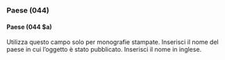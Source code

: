 ### Paese (044)

#### Paese (044 $a)
Utilizza questo campo solo per monografie stampate. Inserisci il nome del paese in cui l’oggetto è stato pubblicato. Inserisci il nome in inglese. 
